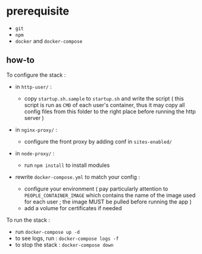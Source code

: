 # prerequisite

 - `git`
 - `npm`
 - `docker` and `docker-compose`

## how-to

To configure the stack :

 - in `http-user/` :
   + copy `startup.sh.sample` to `startup.sh` and write the script
     ( this script is run as `CMD` of each user's container, thus it may copy all config files from this folder to the right place before running the http server ) 
 - in `nginx-proxy/` :
   + configure the front proxy by adding conf in `sites-enabled/`
 - in `node-proxy/` :
   + run `npm install` to install modules

 - rewrite `docker-compose.yml` to match your config :
   + configure your environment ( pay particularly attention to `PEOPLE_CONTAINER_IMAGE` which contains the name of the image used for each user ; the image MUST be pulled before running the app )
   + add a volume for certificates if needed

To run the stack :

 - run `docker-compose up -d`
 - to see logs, run : `docker-compose logs -f`
 - to stop the stack : `docker-compose down`
